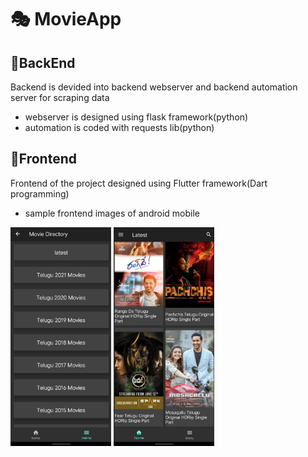 # :performing_arts: MovieApp

## :dart:BackEnd
Backend is devided into backend webserver and backend automation server for scraping data
- webserver is designed using flask framework(python)
- automation is coded with requests lib(python)



## :dart:Frontend

Frontend of the project designed using Flutter framework(Dart programming)

- sample frontend images of android mobile

<img src="https://github.com/kx3ez1/MovieApp/blob/main/frontend/soul_beats/assets/screenshot2.jpg?raw=true" height=350> <img src="https://github.com/kx3ez1/MovieApp/blob/main/frontend/soul_beats/assets/screenshot1.jpg?raw=true" height=350>
